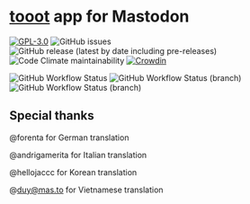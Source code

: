# [tooot](https://tooot.app/) app for Mastodon

[![GPL-3.0](https://img.shields.io/github/license/tooot-app/push)](LICENSE) ![GitHub issues](https://img.shields.io/github/issues/tooot-app/app) ![GitHub release (latest by date including pre-releases)](https://img.shields.io/github/v/release/tooot-app/app?include_prereleases) ![Code Climate maintainability](https://img.shields.io/codeclimate/maintainability/tooot-app/app) [![Crowdin](https://badges.crowdin.net/tooot/localized.svg)](https://crowdin.tooot.app/project/tooot)

![GitHub Workflow Status](https://img.shields.io/github/workflow/status/tooot-app/app/build) ![GitHub Workflow Status (branch)](https://img.shields.io/github/workflow/status/tooot-app/app/build/candidate?label=build%20candidate) ![GitHub Workflow Status (branch)](https://img.shields.io/github/workflow/status/tooot-app/app/build/release?label=build%20release)

## Special thanks

@forenta for German translation

@andrigamerita for Italian translation

@hellojaccc for Korean translation

@duy@mas.to for Vietnamese translation